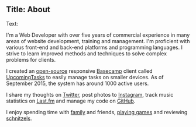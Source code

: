 Title: About
----
Text:

I'm a Web Developer with over five years of commercial experience in many areas of website development, training and management. I'm proficient with various front-end and back-end platforms and programming languages. I strive to learn improved methods and techniques to solve complex problems for clients.

I created an [open-source](https://github.com/brendanmurty/upcomingtasks) responsive [Basecamp](https://basecamp.com/) client called [UpcomingTasks](https://upcomingtasks.com) to easily manage tasks on smaller devices. As of September 2015, the system has around 1000 active users.

I share my thoughts on [Twitter](https://twitter.com/brendanmurty), post photos to [Instagram](https://instagram.com/brendan.murty), track music statistics on [Last.fm](http://www.last.fm/user/brendanmurty) and manage my code on [GitHub](https://github.com/brendanmurty).

I enjoy spending time with [family](http://islamurty.com/) and friends, [playing games](http://steamcommunity.com/id/brendanmurty) and reviewing [schnitzels](http://schnitmydadsays.com/).
